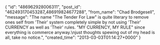  {
   "id": "486962928006311",
   "post_id": "462493170453287_486919824677288",
   "from_name": "Chad Brodgesell",
   "message": "The name \"The Tender For Law\" is quite literary to remove ones self from 'Their' system completely simple by not using 'Their' CURRENCY as well as 'Their' rules. \"MY CURRENCY, MY RULE\" since everything is commerce anyway.\njust thoughts spewing out of my head is all, take no notice.",
   "created_time": "2013-03-03T01:14:27+0000"
 }
